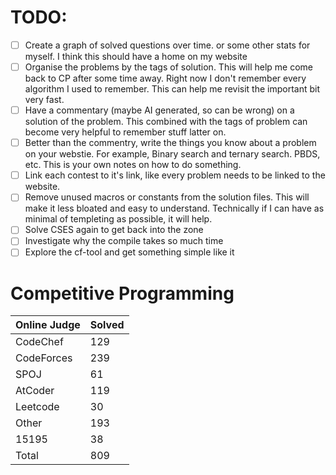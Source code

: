 # TODO:

- [ ] Create a graph of solved questions over time. or some other stats for myself. I think this should have a home on my website
- [ ] Organise the problems by the tags of solution. This will help me come back to CP after some time away. Right now I don't remember every algorithm I used to remember. This can help me revisit the important bit very fast.
- [ ] Have a commentary (maybe AI generated, so can be wrong) on a solution of the problem. This combined with the tags of problem can become very helpful to remember stuff latter on.
- [ ] Better than the commentry, write the things you know about a problem on your webstie. For example, Binary search and ternary search. PBDS, etc. This is your own notes on how to do something.
- [ ] Link each contest to it's link, like every problem needs to be linked to the website.
- [ ] Remove unused macros or constants from the solution files. This will make it less bloated and easy to understand. Technically if I can have as minimal of templeting as possible, it will help.
- [ ] Solve CSES again to get back into the zone
- [ ] Investigate why the compile takes so much time
- [ ] Explore the cf-tool and get something simple like it

# Competitive Programming
|Online Judge|Solved|
|------ | ------|
|CodeChef | 129 |  
|CodeForces | 239 |  
|SPOJ | 61 |  
|AtCoder | 119 |  
|Leetcode | 30 |  
|Other | 193 |  
|15195 | 38 |  
|Total | 809 |